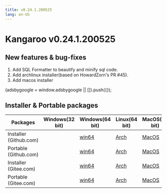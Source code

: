 ```yaml
---
title: v0.24.1.200525
lang: en-US
---
```


# Kangaroo v0.24.1.200525

## New features & bug-fixes
1. Add SQL Formatter to beautify and minify sql code.
2. Add archlinux installer(based on HowardZorn's PR #45).
3. Add macos installer

<div>
    <script2 type="text/javascript" async="true" src="https://pagead2.googlesyndication.com/pagead/js/adsbygoogle.js" />
    <ins class="adsbygoogle"
        style="display:block; text-align:center;"
        data-ad-layout="in-article"
        data-ad-format="fluid"
        data-ad-client="ca-pub-3975819313740938"
        data-ad-slot="6760827895"></ins>
    <script2 type="text/javascript">
        (adsbygoogle = window.adsbygoogle || []).push({});
    </script2>
</div>


## Installer & Portable packages <Badge text="link expired" type="warning"/>

| Packages        | Windows(32 bit) | Windows(64 bit) | Linux(64 bit)   | MacOS(64 bit)   |
|-----------------|-----------------|-----------------|-----------------|-----------------|
| Installer<br/>(Github.com) | | [win64](https://github.com/dbkangaroo/kangaroo/releases/download/v0.24.1.200525/kangaroo_0.24.1.200525_AMD64.exe) | [Arch](https://github.com/dbkangaroo/kangaroo/releases/download/v0.24.1.200525/kangaroo-0.24.1.200525-1-x86_64.pkg.tar.xz) | [MacOS](https://github.com/dbkangaroo/kangaroo/releases/download/v0.24.1.200525/kangaroo_0.24.1.200525_macos.dmg) |
| Portable<br/>(Github.com)  | | [win64](https://github.com/dbkangaroo/kangaroo/releases/download/v0.24.1.200525/kangaroo_0.24.1.200525_AMD64.7z) | [Arch](https://github.com/dbkangaroo/kangaroo/releases/download/v0.24.1.200525/kangaroo_0.24.1.200525_arch.tar.gz) | [MacOS](https://github.com/dbkangaroo/kangaroo/releases/download/v0.24.1.200525/kangaroo_0.24.1.200525_macos.tar.gz) |
| Installer<br/>(Gitee.com) | | [win64](https://gitee.com/dbkangaroo/kangaroo/attach_files/399960/download) | [Arch](https://gitee.com/dbkangaroo/kangaroo/attach_files/399956/download) | [MacOS](https://gitee.com/dbkangaroo/kangaroo/attach_files/399953/download) |
| Portable<br/>(Gitee.com)  | | [win64](https://gitee.com/dbkangaroo/kangaroo/attach_files/399969/download) | [Arch](https://gitee.com/dbkangaroo/kangaroo/attach_files/399952/download) | [MacOS](https://gitee.com/dbkangaroo/kangaroo/attach_files/399955/download) |